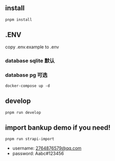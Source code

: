 ## install

```shell
pnpm install
```

## .ENV
copy .env.example to .env


### database sqlite 默认

### database pg 可选
```shell
docker-compose up -d
```


## develop
```shell
pnpm run develop
```


## import bankup demo if you need!

```shell
pnpm run strapi-import
```
+ username: 2764876579@qq.com
+ password: Aabc#123456
